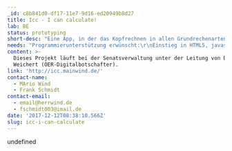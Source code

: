 ```yaml
---
_id: c8b841d0-df17-11e7-9d16-ed20949b8d27
title: Icc - I can calculate!
lab: BE
status: prototyping
short-desc: "Eine App, in der das Kopfrechnen in allen Grundrechenarten in Form eines Quizes trainiert werden kann.\r\nApp bedeutet hier, sie soll im Browser laufen, also HTML, HTML5, javascript, jQuery."
needs: "Programmierunterstützung erwünscht:\r\nEinstieg in HTML5, javascript, jQuery. Am besten natürlich mit vielen kleinen Codebeispielen."
content: >-
  Dieses Projekt läuft bei der Senatsverwaltung unter der Leitung von Dr.
  Weichert (OER-Digitalbotschafter).
link: 'http://icc.mainwind.de/'
contact-name:
  - MArio Wind
  - Frank Schmidt
contact-email:
  - email@herrwind.de
  - fschmidt003@imail.de
date: '2017-12-12T08:38:10.566Z'
slug: icc-i-can-calculate
---
```

undefined
